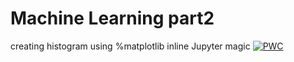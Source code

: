 # Machine Learning part2 
 creating histogram using %matplotlib inline Jupyter magic
 [![PWC](https://img.shields.io/endpoint.svg?url=https://paperswithcode.com/badge/multimodal-conditional-image-synthesis-with/image-to-image-translation-on-coco-stuff)](https://paperswithcode.com/sota/image-to-image-translation-on-coco-stuff?p=multimodal-conditional-image-synthesis-with)
